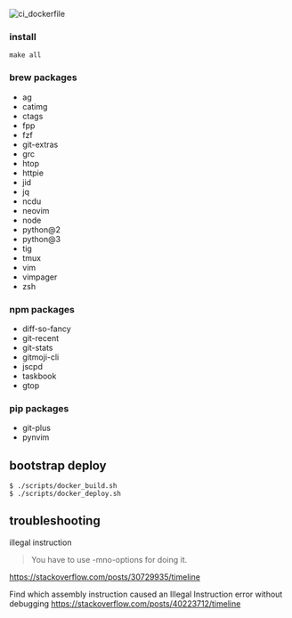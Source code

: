 ![ci_dockerfile](https://github.com/fast-ide/bootstrap/workflows/ci_dockerfile/badge.svg?branch=master)

### install
```
make all
```

### brew packages

- ag
- catimg
- ctags
- fpp
- fzf
- git-extras
- grc
- htop
- httpie
- jid
- jq
- ncdu
- neovim
- node
- python@2
- python@3
- tig
- tmux
- vim
- vimpager
- zsh

### npm packages

- diff-so-fancy
- git-recent
- git-stats
- gitmoji-cli
- jscpd
- taskbook
- gtop

### pip packages

- git-plus
- pynvim

## bootstrap deploy

```ShellSession
$ ./scripts/docker_build.sh
$ ./scripts/docker_deploy.sh
```

## troubleshooting

illegal instruction
> You have to use -mno-options for doing it.

https://stackoverflow.com/posts/30729935/timeline

Find which assembly instruction caused an Illegal Instruction error without debugging
https://stackoverflow.com/posts/40223712/timeline
